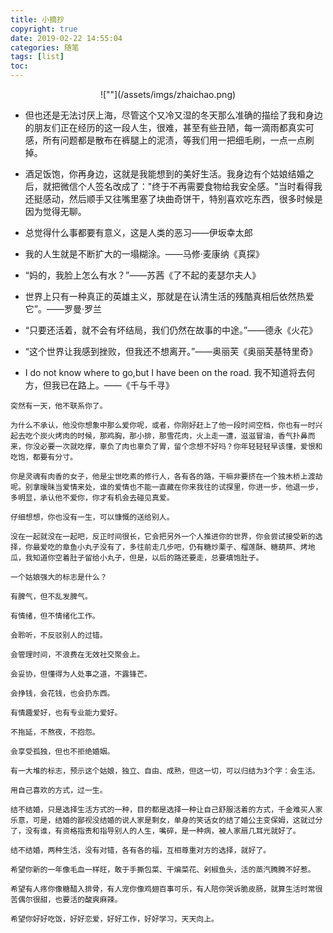 ```yaml
---
title: 小摘抄
copyright: true
date: 2019-02-22 14:55:04
categories: 随笔
tags: [list]
toc:
---
```


<center>![""](/assets/imgs/zhaichao.png)</center> 

* 但也还是无法讨厌上海，尽管这个又冷又湿的冬天那么准确的描绘了我和身边的朋友们正在经历的这一段人生，很难，甚至有些丑陋，每一滴雨都真实可感，所有问题都是散布在裤腿上的泥渍，等我们用一把细毛刷，一点一点刷掉。
<!--more-->

* 酒足饭饱，你再身边，这就是我能想到的美好生活。我身边有个姑娘结婚之后，就把微信个人签名改成了："终于不再需要食物给我安全感。"当时看得我还挺感动，然后顺手又往嘴里塞了块曲奇饼干，特别喜欢吃东西，很多时候是因为觉得无聊。

* 总觉得什么事都要有意义，这是人类的恶习——伊坂幸太郎
* 我的人生就是不断扩大的一塌糊涂。——马修·麦康纳《真探》
* “妈的，我脸上怎么有水？”——苏茜《了不起的麦瑟尔夫人》
* 世界上只有一种真正的英雄主义，那就是在认清生活的残酷真相后依然热爱它”。——罗曼·罗兰
* “只要还活着，就不会有坏结局，我们仍然在故事的中途。”——德永《火花》
* “这个世界让我感到挫败，但我还不想离开。”——奥丽芙《奥丽芙基特里奇》

* I do not know where to go,but I have been on the road. 我不知道将去何方，但我已在路上。——《千与千寻》

```
突然有一天，他不联系你了。

为什么不承认，他没你想象中那么爱你呢，或者，你刚好赶上了他一段时间空档，你也有一时兴起去吃个炭火烤肉的时候，那鸡胸，那小排，那雪花肉，火上走一遭，滋滋冒油，香气扑鼻而来，你没必要一次就吃撑，辜负了肉也辜负了胃，留个念想不好吗？你年轻轻轻早该懂，爱恨和吃饱，都要有分寸。

你是灵魂有肉香的女子，他是尘世吃素的修行人，各有各的路，干嘛非要挤在一个独木桥上渡劫呢。别拿暧昧当爱情来处，谁的爱情也不能一直藏在你来我往的试探里，你进一步，他退一步，多明显，承认他不爱你，你才有机会去碰见真爱。

仔细想想，你也没有一生，可以慷慨的送给别人。

没在一起就没在一起吧，反正时间很长，它会把另外一个人推进你的世界，你会尝试接受新的选择，你最爱吃的章鱼小丸子没有了，多往前走几步吧，仍有糖炒栗子、榴莲酥、糖葫芦、烤地瓜，我知道你空着肚子留给小丸子，但是，以后的路还要走，总要填饱肚子。

一个姑娘强大的标志是什么？

有脾气，但不乱发脾气。

有情绪，但不情绪化工作。

会聆听，不反驳别人的过错。

会管理时间，不浪费在无效社交聚会上。

会妥协，但懂得为人处事之道，不露锋芒。

会挣钱，会花钱，也会扔东西。

有情趣爱好，也有专业能力爱好。

不拖延，不熬夜，不抱怨。

会享受孤独，但也不拒绝婚姻。

有一大堆的标志，预示这个姑娘，独立、自由、成熟，但这一切，可以归结为3个字：会生活。

用自己喜欢的方式，过一生。

结不结婚，只是选择生活方式的一种，目的都是选择一种让自己舒服活着的方式，千金难买人家乐意，可是，结婚的鄙视没结婚的说人家是剩女，单身的笑话女的结了婚公主变保姆，这就过分了，没有谁，有资格指责和指导别人的人生，嘴碎，是一种病，被人家扇几耳光就好了。

结不结婚，两种生活，没有对错，各有各的福，互相尊重对方的选择，就好了。

希望你新的一年像毛血一样旺，敢于手撕包菜、干煸菜花、剁椒鱼头，活的蒸汽腾腾不好惹。

希望有人疼你像糖醋入排骨，有人宠你像鸡翅百事可乐，有人陪你哭诉脆皮肠，就算生活时常很苦偶尔很甜，也要活的酸爽麻辣。

希望你好好吃饭，好好恋爱，好好工作，好好学习，天天向上。
```
